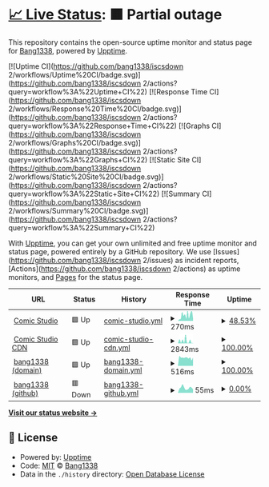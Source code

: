 # [📈 Live Status](https://iscsdown2.bang1338.xyz): <!--live status--> **🟧 Partial outage**

This repository contains the open-source uptime monitor and status page for [Bang1338](https://comic.studio/u/Bang1338), powered by [Upptime](https://github.com/upptime/upptime).

[![Uptime CI](https://github.com/bang1338/iscsdown 2/workflows/Uptime%20CI/badge.svg)](https://github.com/bang1338/iscsdown 2/actions?query=workflow%3A%22Uptime+CI%22)
[![Response Time CI](https://github.com/bang1338/iscsdown 2/workflows/Response%20Time%20CI/badge.svg)](https://github.com/bang1338/iscsdown 2/actions?query=workflow%3A%22Response+Time+CI%22)
[![Graphs CI](https://github.com/bang1338/iscsdown 2/workflows/Graphs%20CI/badge.svg)](https://github.com/bang1338/iscsdown 2/actions?query=workflow%3A%22Graphs+CI%22)
[![Static Site CI](https://github.com/bang1338/iscsdown 2/workflows/Static%20Site%20CI/badge.svg)](https://github.com/bang1338/iscsdown 2/actions?query=workflow%3A%22Static+Site+CI%22)
[![Summary CI](https://github.com/bang1338/iscsdown 2/workflows/Summary%20CI/badge.svg)](https://github.com/bang1338/iscsdown 2/actions?query=workflow%3A%22Summary+CI%22)

With [Upptime](https://upptime.js.org), you can get your own unlimited and free uptime monitor and status page, powered entirely by a GitHub repository. We use [Issues](https://github.com/bang1338/iscsdown 2/issues) as incident reports, [Actions](https://github.com/bang1338/iscsdown 2/actions) as uptime monitors, and [Pages](https://iscsdown2.bang1338.xyz) for the status page.

<!--start: status pages-->
<!-- This summary is generated by Upptime (https://github.com/upptime/upptime) -->
<!-- Do not edit this manually, your changes will be overwritten -->
<!-- prettier-ignore -->
| URL | Status | History | Response Time | Uptime |
| --- | ------ | ------- | ------------- | ------ |
| <img alt="" src="https://icons.duckduckgo.com/ip3/comic.studio.ico" height="13"> [Comic Studio](https://comic.studio) | 🟩 Up | [comic-studio.yml](https://github.com/Bang1338/iscsdown-2/commits/HEAD/history/comic-studio.yml) | <details><summary><img alt="Response time graph" src="./graphs/comic-studio/response-time-week.png" height="20"> 270ms</summary><br><a href="https://bang1338.github.io/iscsdown-2/history/comic-studio"><img alt="Response time 270" src="https://img.shields.io/endpoint?url=https%3A%2F%2Fraw.githubusercontent.com%2FBang1338%2Fiscsdown-2%2FHEAD%2Fapi%2Fcomic-studio%2Fresponse-time.json"></a><br><a href="https://bang1338.github.io/iscsdown-2/history/comic-studio"><img alt="24-hour response time 416" src="https://img.shields.io/endpoint?url=https%3A%2F%2Fraw.githubusercontent.com%2FBang1338%2Fiscsdown-2%2FHEAD%2Fapi%2Fcomic-studio%2Fresponse-time-day.json"></a><br><a href="https://bang1338.github.io/iscsdown-2/history/comic-studio"><img alt="7-day response time 270" src="https://img.shields.io/endpoint?url=https%3A%2F%2Fraw.githubusercontent.com%2FBang1338%2Fiscsdown-2%2FHEAD%2Fapi%2Fcomic-studio%2Fresponse-time-week.json"></a><br><a href="https://bang1338.github.io/iscsdown-2/history/comic-studio"><img alt="30-day response time 270" src="https://img.shields.io/endpoint?url=https%3A%2F%2Fraw.githubusercontent.com%2FBang1338%2Fiscsdown-2%2FHEAD%2Fapi%2Fcomic-studio%2Fresponse-time-month.json"></a><br><a href="https://bang1338.github.io/iscsdown-2/history/comic-studio"><img alt="1-year response time 270" src="https://img.shields.io/endpoint?url=https%3A%2F%2Fraw.githubusercontent.com%2FBang1338%2Fiscsdown-2%2FHEAD%2Fapi%2Fcomic-studio%2Fresponse-time-year.json"></a></details> | <details><summary><a href="https://bang1338.github.io/iscsdown-2/history/comic-studio">48.53%</a></summary><a href="https://bang1338.github.io/iscsdown-2/history/comic-studio"><img alt="All-time uptime 48.53%" src="https://img.shields.io/endpoint?url=https%3A%2F%2Fraw.githubusercontent.com%2FBang1338%2Fiscsdown-2%2FHEAD%2Fapi%2Fcomic-studio%2Fuptime.json"></a><br><a href="https://bang1338.github.io/iscsdown-2/history/comic-studio"><img alt="24-hour uptime 0.00%" src="https://img.shields.io/endpoint?url=https%3A%2F%2Fraw.githubusercontent.com%2FBang1338%2Fiscsdown-2%2FHEAD%2Fapi%2Fcomic-studio%2Fuptime-day.json"></a><br><a href="https://bang1338.github.io/iscsdown-2/history/comic-studio"><img alt="7-day uptime 48.53%" src="https://img.shields.io/endpoint?url=https%3A%2F%2Fraw.githubusercontent.com%2FBang1338%2Fiscsdown-2%2FHEAD%2Fapi%2Fcomic-studio%2Fuptime-week.json"></a><br><a href="https://bang1338.github.io/iscsdown-2/history/comic-studio"><img alt="30-day uptime 48.53%" src="https://img.shields.io/endpoint?url=https%3A%2F%2Fraw.githubusercontent.com%2FBang1338%2Fiscsdown-2%2FHEAD%2Fapi%2Fcomic-studio%2Fuptime-month.json"></a><br><a href="https://bang1338.github.io/iscsdown-2/history/comic-studio"><img alt="1-year uptime 48.53%" src="https://img.shields.io/endpoint?url=https%3A%2F%2Fraw.githubusercontent.com%2FBang1338%2Fiscsdown-2%2FHEAD%2Fapi%2Fcomic-studio%2Fuptime-year.json"></a></details>
| <img alt="" src="https://icons.duckduckgo.com/ip3/cdn.comic.studio.ico" height="13"> [Comic Studio CDN](https://cdn.comic.studio) | 🟩 Up | [comic-studio-cdn.yml](https://github.com/Bang1338/iscsdown-2/commits/HEAD/history/comic-studio-cdn.yml) | <details><summary><img alt="Response time graph" src="./graphs/comic-studio-cdn/response-time-week.png" height="20"> 2843ms</summary><br><a href="https://bang1338.github.io/iscsdown-2/history/comic-studio-cdn"><img alt="Response time 2843" src="https://img.shields.io/endpoint?url=https%3A%2F%2Fraw.githubusercontent.com%2FBang1338%2Fiscsdown-2%2FHEAD%2Fapi%2Fcomic-studio-cdn%2Fresponse-time.json"></a><br><a href="https://bang1338.github.io/iscsdown-2/history/comic-studio-cdn"><img alt="24-hour response time 6098" src="https://img.shields.io/endpoint?url=https%3A%2F%2Fraw.githubusercontent.com%2FBang1338%2Fiscsdown-2%2FHEAD%2Fapi%2Fcomic-studio-cdn%2Fresponse-time-day.json"></a><br><a href="https://bang1338.github.io/iscsdown-2/history/comic-studio-cdn"><img alt="7-day response time 2843" src="https://img.shields.io/endpoint?url=https%3A%2F%2Fraw.githubusercontent.com%2FBang1338%2Fiscsdown-2%2FHEAD%2Fapi%2Fcomic-studio-cdn%2Fresponse-time-week.json"></a><br><a href="https://bang1338.github.io/iscsdown-2/history/comic-studio-cdn"><img alt="30-day response time 2843" src="https://img.shields.io/endpoint?url=https%3A%2F%2Fraw.githubusercontent.com%2FBang1338%2Fiscsdown-2%2FHEAD%2Fapi%2Fcomic-studio-cdn%2Fresponse-time-month.json"></a><br><a href="https://bang1338.github.io/iscsdown-2/history/comic-studio-cdn"><img alt="1-year response time 2843" src="https://img.shields.io/endpoint?url=https%3A%2F%2Fraw.githubusercontent.com%2FBang1338%2Fiscsdown-2%2FHEAD%2Fapi%2Fcomic-studio-cdn%2Fresponse-time-year.json"></a></details> | <details><summary><a href="https://bang1338.github.io/iscsdown-2/history/comic-studio-cdn">100.00%</a></summary><a href="https://bang1338.github.io/iscsdown-2/history/comic-studio-cdn"><img alt="All-time uptime 100.00%" src="https://img.shields.io/endpoint?url=https%3A%2F%2Fraw.githubusercontent.com%2FBang1338%2Fiscsdown-2%2FHEAD%2Fapi%2Fcomic-studio-cdn%2Fuptime.json"></a><br><a href="https://bang1338.github.io/iscsdown-2/history/comic-studio-cdn"><img alt="24-hour uptime 100.00%" src="https://img.shields.io/endpoint?url=https%3A%2F%2Fraw.githubusercontent.com%2FBang1338%2Fiscsdown-2%2FHEAD%2Fapi%2Fcomic-studio-cdn%2Fuptime-day.json"></a><br><a href="https://bang1338.github.io/iscsdown-2/history/comic-studio-cdn"><img alt="7-day uptime 100.00%" src="https://img.shields.io/endpoint?url=https%3A%2F%2Fraw.githubusercontent.com%2FBang1338%2Fiscsdown-2%2FHEAD%2Fapi%2Fcomic-studio-cdn%2Fuptime-week.json"></a><br><a href="https://bang1338.github.io/iscsdown-2/history/comic-studio-cdn"><img alt="30-day uptime 100.00%" src="https://img.shields.io/endpoint?url=https%3A%2F%2Fraw.githubusercontent.com%2FBang1338%2Fiscsdown-2%2FHEAD%2Fapi%2Fcomic-studio-cdn%2Fuptime-month.json"></a><br><a href="https://bang1338.github.io/iscsdown-2/history/comic-studio-cdn"><img alt="1-year uptime 100.00%" src="https://img.shields.io/endpoint?url=https%3A%2F%2Fraw.githubusercontent.com%2FBang1338%2Fiscsdown-2%2FHEAD%2Fapi%2Fcomic-studio-cdn%2Fuptime-year.json"></a></details>
| <img alt="" src="https://icons.duckduckgo.com/ip3/bang1338.xyz.ico" height="13"> [bang1338 (domain)](https://bang1338.xyz) | 🟩 Up | [bang1338-domain.yml](https://github.com/Bang1338/iscsdown-2/commits/HEAD/history/bang1338-domain.yml) | <details><summary><img alt="Response time graph" src="./graphs/bang1338-domain/response-time-week.png" height="20"> 516ms</summary><br><a href="https://bang1338.github.io/iscsdown-2/history/bang1338-domain"><img alt="Response time 516" src="https://img.shields.io/endpoint?url=https%3A%2F%2Fraw.githubusercontent.com%2FBang1338%2Fiscsdown-2%2FHEAD%2Fapi%2Fbang1338-domain%2Fresponse-time.json"></a><br><a href="https://bang1338.github.io/iscsdown-2/history/bang1338-domain"><img alt="24-hour response time 904" src="https://img.shields.io/endpoint?url=https%3A%2F%2Fraw.githubusercontent.com%2FBang1338%2Fiscsdown-2%2FHEAD%2Fapi%2Fbang1338-domain%2Fresponse-time-day.json"></a><br><a href="https://bang1338.github.io/iscsdown-2/history/bang1338-domain"><img alt="7-day response time 516" src="https://img.shields.io/endpoint?url=https%3A%2F%2Fraw.githubusercontent.com%2FBang1338%2Fiscsdown-2%2FHEAD%2Fapi%2Fbang1338-domain%2Fresponse-time-week.json"></a><br><a href="https://bang1338.github.io/iscsdown-2/history/bang1338-domain"><img alt="30-day response time 516" src="https://img.shields.io/endpoint?url=https%3A%2F%2Fraw.githubusercontent.com%2FBang1338%2Fiscsdown-2%2FHEAD%2Fapi%2Fbang1338-domain%2Fresponse-time-month.json"></a><br><a href="https://bang1338.github.io/iscsdown-2/history/bang1338-domain"><img alt="1-year response time 516" src="https://img.shields.io/endpoint?url=https%3A%2F%2Fraw.githubusercontent.com%2FBang1338%2Fiscsdown-2%2FHEAD%2Fapi%2Fbang1338-domain%2Fresponse-time-year.json"></a></details> | <details><summary><a href="https://bang1338.github.io/iscsdown-2/history/bang1338-domain">100.00%</a></summary><a href="https://bang1338.github.io/iscsdown-2/history/bang1338-domain"><img alt="All-time uptime 100.00%" src="https://img.shields.io/endpoint?url=https%3A%2F%2Fraw.githubusercontent.com%2FBang1338%2Fiscsdown-2%2FHEAD%2Fapi%2Fbang1338-domain%2Fuptime.json"></a><br><a href="https://bang1338.github.io/iscsdown-2/history/bang1338-domain"><img alt="24-hour uptime 100.00%" src="https://img.shields.io/endpoint?url=https%3A%2F%2Fraw.githubusercontent.com%2FBang1338%2Fiscsdown-2%2FHEAD%2Fapi%2Fbang1338-domain%2Fuptime-day.json"></a><br><a href="https://bang1338.github.io/iscsdown-2/history/bang1338-domain"><img alt="7-day uptime 100.00%" src="https://img.shields.io/endpoint?url=https%3A%2F%2Fraw.githubusercontent.com%2FBang1338%2Fiscsdown-2%2FHEAD%2Fapi%2Fbang1338-domain%2Fuptime-week.json"></a><br><a href="https://bang1338.github.io/iscsdown-2/history/bang1338-domain"><img alt="30-day uptime 100.00%" src="https://img.shields.io/endpoint?url=https%3A%2F%2Fraw.githubusercontent.com%2FBang1338%2Fiscsdown-2%2FHEAD%2Fapi%2Fbang1338-domain%2Fuptime-month.json"></a><br><a href="https://bang1338.github.io/iscsdown-2/history/bang1338-domain"><img alt="1-year uptime 100.00%" src="https://img.shields.io/endpoint?url=https%3A%2F%2Fraw.githubusercontent.com%2FBang1338%2Fiscsdown-2%2FHEAD%2Fapi%2Fbang1338-domain%2Fuptime-year.json"></a></details>
| <img alt="" src="https://icons.duckduckgo.com/ip3/bang1338.github.io.ico" height="13"> [bang1338 (github)](https://bang1338.github.io) | 🟥 Down | [bang1338-github.yml](https://github.com/Bang1338/iscsdown-2/commits/HEAD/history/bang1338-github.yml) | <details><summary><img alt="Response time graph" src="./graphs/bang1338-github/response-time-week.png" height="20"> 55ms</summary><br><a href="https://bang1338.github.io/iscsdown-2/history/bang1338-github"><img alt="Response time 55" src="https://img.shields.io/endpoint?url=https%3A%2F%2Fraw.githubusercontent.com%2FBang1338%2Fiscsdown-2%2FHEAD%2Fapi%2Fbang1338-github%2Fresponse-time.json"></a><br><a href="https://bang1338.github.io/iscsdown-2/history/bang1338-github"><img alt="24-hour response time 34" src="https://img.shields.io/endpoint?url=https%3A%2F%2Fraw.githubusercontent.com%2FBang1338%2Fiscsdown-2%2FHEAD%2Fapi%2Fbang1338-github%2Fresponse-time-day.json"></a><br><a href="https://bang1338.github.io/iscsdown-2/history/bang1338-github"><img alt="7-day response time 55" src="https://img.shields.io/endpoint?url=https%3A%2F%2Fraw.githubusercontent.com%2FBang1338%2Fiscsdown-2%2FHEAD%2Fapi%2Fbang1338-github%2Fresponse-time-week.json"></a><br><a href="https://bang1338.github.io/iscsdown-2/history/bang1338-github"><img alt="30-day response time 55" src="https://img.shields.io/endpoint?url=https%3A%2F%2Fraw.githubusercontent.com%2FBang1338%2Fiscsdown-2%2FHEAD%2Fapi%2Fbang1338-github%2Fresponse-time-month.json"></a><br><a href="https://bang1338.github.io/iscsdown-2/history/bang1338-github"><img alt="1-year response time 55" src="https://img.shields.io/endpoint?url=https%3A%2F%2Fraw.githubusercontent.com%2FBang1338%2Fiscsdown-2%2FHEAD%2Fapi%2Fbang1338-github%2Fresponse-time-year.json"></a></details> | <details><summary><a href="https://bang1338.github.io/iscsdown-2/history/bang1338-github">0.00%</a></summary><a href="https://bang1338.github.io/iscsdown-2/history/bang1338-github"><img alt="All-time uptime 0.00%" src="https://img.shields.io/endpoint?url=https%3A%2F%2Fraw.githubusercontent.com%2FBang1338%2Fiscsdown-2%2FHEAD%2Fapi%2Fbang1338-github%2Fuptime.json"></a><br><a href="https://bang1338.github.io/iscsdown-2/history/bang1338-github"><img alt="24-hour uptime 0.00%" src="https://img.shields.io/endpoint?url=https%3A%2F%2Fraw.githubusercontent.com%2FBang1338%2Fiscsdown-2%2FHEAD%2Fapi%2Fbang1338-github%2Fuptime-day.json"></a><br><a href="https://bang1338.github.io/iscsdown-2/history/bang1338-github"><img alt="7-day uptime 0.00%" src="https://img.shields.io/endpoint?url=https%3A%2F%2Fraw.githubusercontent.com%2FBang1338%2Fiscsdown-2%2FHEAD%2Fapi%2Fbang1338-github%2Fuptime-week.json"></a><br><a href="https://bang1338.github.io/iscsdown-2/history/bang1338-github"><img alt="30-day uptime 0.00%" src="https://img.shields.io/endpoint?url=https%3A%2F%2Fraw.githubusercontent.com%2FBang1338%2Fiscsdown-2%2FHEAD%2Fapi%2Fbang1338-github%2Fuptime-month.json"></a><br><a href="https://bang1338.github.io/iscsdown-2/history/bang1338-github"><img alt="1-year uptime 0.00%" src="https://img.shields.io/endpoint?url=https%3A%2F%2Fraw.githubusercontent.com%2FBang1338%2Fiscsdown-2%2FHEAD%2Fapi%2Fbang1338-github%2Fuptime-year.json"></a></details>

<!--end: status pages-->

[**Visit our status website →**](https://iscsdown2.bang1338.xyz)

## 📄 License

- Powered by: [Upptime](https://github.com/upptime/upptime)
- Code: [MIT](./LICENSE) © [Bang1338](https://comic.studio/u/Bang1338)
- Data in the `./history` directory: [Open Database License](https://opendatacommons.org/licenses/odbl/1-0/)
